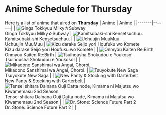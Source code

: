 # Anime Schedule for Thursday
Here is a list of anime that aired on **Thursday** 
| Anime | Anime |
|-------|-------|
| ![Ginga Tokkyuu Milky☆Subway](https://cdn.myanimelist.net/images/anime/1464/150712.webp)<br>Ginga Tokkyuu Milky☆Subway | ![Kamitsubaki-shi Kensetsuchuu.](https://cdn.myanimelist.net/images/anime/1967/148714.webp)<br>Kamitsubaki-shi Kensetsuchuu. |
| ![Uchuujin MuuMuu](https://cdn.myanimelist.net/images/anime/1979/148096.webp)<br>Uchuujin MuuMuu | ![Kizu darake Seijo yori Houfuku wo Komete](https://cdn.myanimelist.net/images/anime/1546/145782.webp)<br>Kizu darake Seijo yori Houfuku wo Komete |
| ![Onmyou Kaiten Re:Birth](https://cdn.myanimelist.net/images/anime/1933/150503.webp)<br>Onmyou Kaiten Re:Birth | ![Tsuihousha Shokudou e Youkoso!](https://cdn.myanimelist.net/images/anime/1313/149355.webp)<br>Tsuihousha Shokudou e Youkoso! |
| ![Mikadono Sanshimai wa Angai, Choroi.](https://cdn.myanimelist.net/images/anime/1949/150965.webp)<br>Mikadono Sanshimai wa Angai, Choroi. | ![Tsuyokute New Saga](https://cdn.myanimelist.net/images/anime/1170/147753.webp)<br>Tsuyokute New Saga |
| ![New Panty & Stocking with Garterbelt](https://cdn.myanimelist.net/images/anime/1180/150596.webp)<br>New Panty & Stocking with Garterbelt | ![Tensei shitara Dainana Ouji Datta node, Kimama ni Majutsu wo Kiwamemasu 2nd Season](https://cdn.myanimelist.net/images/anime/1154/149614.webp)<br>Tensei shitara Dainana Ouji Datta node, Kimama ni Majutsu wo Kiwamemasu 2nd Season |
| ![Dr. Stone: Science Future Part 2](https://cdn.myanimelist.net/images/anime/1335/148849.webp)<br>Dr. Stone: Science Future Part 2 |  |
